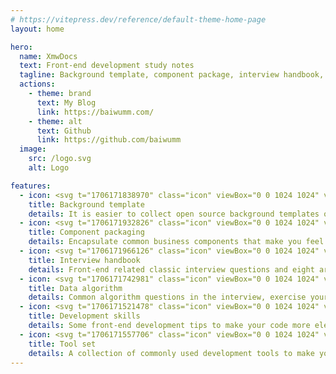 ```yaml
---
# https://vitepress.dev/reference/default-theme-home-page
layout: home

hero:
  name: XmwDocs
  text: Front-end development study notes
  tagline: Background template, component package, interview handbook, data algorithm, development skills, tool collection
  actions:
    - theme: brand
      text: My Blog
      link: https://baiwumm.com/
    - theme: alt
      text: Github
      link: https://github.com/baiwumm
  image:
    src: /logo.svg
    alt: Logo

features:
  - icon: <svg t="1706171838970" class="icon" viewBox="0 0 1024 1024" version="1.1" xmlns="http://www.w3.org/2000/svg" p-id="19834" width="30"><path d="M910.03871 0H113.96129C51.2 0 0 51.2 0 113.96129v568.980645c0 62.76129 51.2 113.96129 113.96129 113.961291h796.07742c62.76129 0 113.96129-51.2 113.96129-113.961291V113.96129C1024 51.2 972.8 0 910.03871 0z m0 625.96129c0 33.858065-23.122581 56.980645-56.980645 56.980645H170.941935c-33.858065 0-56.980645-23.122581-56.980645-56.980645V170.941935c0-33.858065 23.122581-56.980645 56.980645-56.980645h682.941936c33.858065 0 56.980645 23.122581 56.980645 56.980645v455.019355z m0 0" p-id="19835" fill="#707070"></path><path d="M227.922581 284.077419h113.96129v284.07742H227.922581V284.077419z m227.096774 113.961291h113.96129v170.941935H455.019355V398.03871z m227.92258-56.980645h113.961291v227.92258H682.941935V341.058065zM0 910.03871h1024V1024H0v-113.96129z m0 0" p-id="19836" fill="#707070"></path></svg>
    title: Background template
    details: It is easier to collect open source background templates of current mainstream technologies and build projects
  - icon: <svg t="1706171932826" class="icon" viewBox="0 0 1024 1024" version="1.1" xmlns="http://www.w3.org/2000/svg" p-id="22920" width="30"><path d="M972.09863 1016.986301H259.506849c-19.638356 0-35.068493-15.430137-35.068493-35.068493V768.70137c-8.416438 5.610959-18.235616 9.819178-28.054794 12.624657h-1.40274c-12.624658 4.208219-26.652055 5.610959-39.276712 5.610959-77.150685 0-138.871233-63.123288-138.871233-138.871233 0-77.150685 63.123288-138.871233 138.871233-138.871232 14.027397 0 28.054795 2.805479 42.082191 7.013698 1.40274 0 2.805479 1.40274 4.20822 1.40274 7.013699 2.805479 14.027397 5.610959 19.638356 8.416438l2.805479 1.40274V269.326027c0-19.638356 15.430137-35.068493 35.068493-35.068493h228.646576l-4.20822-8.416438c-7.013699-11.221918-12.624658-22.443836-15.430137-35.068493v-1.40274c-4.208219-12.624658-5.610959-26.652055-5.610958-39.276712C462.90411 72.942466 526.027397 11.221918 601.775342 11.221918c77.150685 0 138.871233 63.123288 138.871233 138.871233 0 14.027397-2.805479 28.054795-7.013698 42.082191 0 1.40274-1.40274 2.805479-1.40274 4.20822-2.805479 7.013699-5.610959 14.027397-8.416438 19.638356l-7.013699 16.832877h255.29863c19.638356 0 35.068493 15.430137 35.068493 35.068493v314.213698c0 11.221918-5.610959 22.443836-15.430137 29.457535-9.819178 7.013699-22.443836 7.013699-33.665753 2.805479L897.753425 587.747945c-1.40274 0-1.40274-1.40274-2.80548-1.40274-2.805479-1.40274-7.013699-4.208219-11.221918-5.610958h-1.402739c-7.013699-2.805479-14.027397-2.805479-21.041096-2.80548-37.873973 0-68.734247 30.860274-68.734247 68.734247s30.860274 68.734247 68.734247 68.734246c7.013699 0 14.027397-1.40274 19.638356-2.805479 7.013699-1.40274 12.624658-5.610959 18.235616-8.416439 1.40274-1.40274 2.805479-1.40274 4.20822-2.805479l53.304109-25.249315c11.221918-5.610959 23.846575-4.208219 33.665754 1.40274s16.832877 18.235616 16.832876 29.457534V981.917808c0 19.638356-15.430137 35.068493-35.068493 35.068493z m-677.523288-70.136986h642.454795v-182.356164h-1.40274c-11.221918 7.013699-22.443836 12.624658-35.068493 16.832876h-1.40274c-12.624658 4.208219-26.652055 5.610959-39.276712 5.610959-77.150685 0-138.871233-63.123288-138.871233-138.871233 0-77.150685 63.123288-138.871233 138.871233-138.871232 14.027397 0 28.054795 2.805479 42.082192 7.013698 1.40274 0 2.805479 1.40274 4.208219 1.40274 7.013699 2.805479 14.027397 5.610959 19.638356 8.416438l9.819178 4.208219v-224.438356H662.093151c-11.221918 0-22.443836-5.610959-29.457535-15.430137-7.013699-9.819178-7.013699-22.443836-2.805479-33.665753l29.457534-67.331507c0-1.40274 1.40274-1.40274 1.40274-2.805479 1.40274-2.805479 4.208219-7.013699 5.610959-11.221918v-1.40274c2.805479-7.013699 2.805479-14.027397 2.805479-21.041096 0-37.873973-30.860274-68.734247-68.734246-68.734246s-68.734247 30.860274-68.734247 68.734246c0 7.013699 1.40274 14.027397 2.80548 19.638356 1.40274 7.013699 5.610959 12.624658 8.416438 18.235617 1.40274 1.40274 1.40274 2.805479 2.805479 4.208219l28.054795 60.317808c5.610959 11.221918 4.208219 23.846575-1.40274 33.665754s-18.235616 16.832877-29.457534 16.832876H294.575342v274.936987c0 11.221918-5.610959 22.443836-15.430137 29.457534-9.819178 7.013699-22.443836 7.013699-33.665753 2.805479L192.175342 589.150685c-1.40274 0-1.40274-1.40274-2.805479-1.40274-2.805479-1.40274-7.013699-4.208219-11.221918-5.610959h-1.40274c-7.013699-2.805479-14.027397-2.805479-21.041095-2.805479-37.873973 0-68.734247 30.860274-68.734247 68.734246s30.860274 68.734247 68.734247 68.734247c7.013699 0 14.027397-1.40274 19.638356-2.805479 7.013699-1.40274 12.624658-5.610959 18.235616-8.416439 1.40274-1.40274 2.805479-1.40274 4.208219-2.805479l46.290411-22.443836c11.221918-5.610959 23.846575-4.208219 33.665754 1.40274 9.819178 7.013699 16.832877 18.235616 16.832876 29.457534v235.660274z" fill="#707070" p-id="22921"></path></svg>
    title: Component packaging
    details: Encapsulate common business components that make you feel more comfortable at work
  - icon: <svg t="1706171966126" class="icon" viewBox="0 0 1024 1024" version="1.1" xmlns="http://www.w3.org/2000/svg" p-id="24226" width="30"><path d="M257.706667 771.626667H810.666667a85.333333 85.333333 0 0 0 85.333333-85.333334V149.333333a85.333333 85.333333 0 0 0-85.333333-85.333333H213.333333a85.333333 85.333333 0 0 0-85.333333 85.333333v725.333334a85.333333 85.333333 0 0 0 85.333333 85.333333h618.666667a64 64 0 0 0 64-64v-28.373333a32 32 0 0 0-64 0V874.666667a21.333333 21.333333 0 0 1-21.333333 21.333333H254.293333A62.293333 62.293333 0 0 1 192 830.506667a64 64 0 0 1 65.706667-58.88z m300.373333-333.013334A73.813333 73.813333 0 0 1 631.893333 512v49.493333a42.666667 42.666667 0 0 1-42.666666 42.666667h-154.453334a42.666667 42.666667 0 0 1-42.666666-42.666667V512a73.813333 73.813333 0 0 1 73.813333-73.813333zM512 410.88a73.813333 73.813333 0 1 1 73.813333-73.813333A73.813333 73.813333 0 0 1 512 410.88z" p-id="24227" fill="#707070"></path></svg>
    title: Interview handbook
    details: Front-end related classic interview questions and eight articles to help you reach the top of the front-end
  - icon: <svg t="1706171742981" class="icon" viewBox="0 0 1024 1024" version="1.1" xmlns="http://www.w3.org/2000/svg" p-id="13162" width="30"><path d="M937.23648 876.83072c19.92704 0 36.07552 16.31232 36.07552 36.43392 0 20.11136-16.14848 36.42368-36.07552 36.42368H648.704c-19.9168 0-36.06528-16.31232-36.06528-36.42368 0-20.1216 16.14848-36.43392 36.06528-36.43392h288.53248z m0-202.9568c19.92704 0 36.07552 16.31232 36.07552 36.43392 0 20.1216-16.14848 36.42368-36.07552 36.42368H648.704c-19.9168 0-36.06528-16.30208-36.06528-36.42368 0-20.1216 16.14848-36.43392 36.06528-36.43392h288.53248zM179.83488 101.44768c0-20.1216 16.14848-36.43392 36.06528-36.43392 19.9168 0 36.06528 16.31232 36.06528 36.43392v296.62208c0 20.1216-16.14848 36.42368-36.06528 36.42368-19.9168 0-36.06528-16.30208-36.06528-36.42368V101.44768z m180.3264 114.4832c19.92704 0 36.07552 16.31232 36.07552 36.43392 0 20.11136-16.14848 36.42368-36.06528 36.42368H71.63904c-19.92704 0-36.07552-16.31232-36.07552-36.42368 0-20.1216 16.14848-36.43392 36.07552-36.43392h288.53248zM844.76928 75.68384a35.81952 35.81952 0 0 1 50.9952 0 36.68992 36.68992 0 0 1 0 51.51744L91.99616 939.01824a35.81952 35.81952 0 0 1-51.00544 0 36.68992 36.68992 0 0 1 0-51.5072L844.75904 75.6736z" fill="#707070" p-id="13163"></path></svg>
    title: Data algorithm
    details: Common algorithm questions in the interview, exercise your development thinking
  - icon: <svg t="1706171521478" class="icon" viewBox="0 0 1024 1024" version="1.1" xmlns="http://www.w3.org/2000/svg" p-id="1597" width="30"><path d="M217.6 804.266667c-42.666667 0-78.933333 36.266667-78.933333 81.066666v4.266667c0 19.2 14.933333 36.266667 36.266666 36.266667h674.133334c19.2 0 36.266667-14.933333 36.266666-36.266667v-4.266667c2.133333-44.8-34.133333-81.066667-78.933333-81.066666H217.6zM42.666667 646.4C42.666667 701.866667 87.466667 746.666667 142.933333 746.666667h738.133334c55.466667 0 100.266667-44.8 100.266666-100.266667v-512c0-19.2-14.933333-36.266667-36.266666-36.266667H78.933333c-21.333333 0-36.266667 17.066667-36.266666 36.266667v512zM693.333333 341.333333c-12.8-12.8-12.8-32 0-44.8 12.8-12.8 32-12.8 44.8 0l115.2 119.466667c12.8 12.8 12.8 32 0 44.8l-115.2 119.466667c-12.8 12.8-32 12.8-44.8 0-12.8-12.8-12.8-32 0-44.8l93.866667-96-93.866667-98.133334zM445.866667 578.133333l81.066666-307.2c4.266667-17.066667 21.333333-27.733333 40.533334-23.466666 17.066667 4.266667 25.6 23.466667 23.466666 40.533333L509.866667 597.333333c-4.266667 17.066667-21.333333 27.733333-40.533334 23.466667-17.066667-8.533333-27.733333-25.6-23.466666-42.666667z m-134.4-285.866666c12.8-12.8 32-12.8 44.8 0 12.8 12.8 12.8 32 0 44.8l-93.866667 96 93.866667 96c12.8 12.8 12.8 32 0 44.8-12.8 12.8-32 12.8-44.8 0l-115.2-119.466667c-12.8-12.8-12.8-32 0-44.8 0 2.133333 115.2-117.333333 115.2-117.333333z" fill="#707070" p-id="1598"></path></svg>
    title: Development skills
    details: Some front-end development tips to make your code more elegant
  - icon: <svg t="1706171557706" class="icon" viewBox="0 0 1024 1024" version="1.1" xmlns="http://www.w3.org/2000/svg" p-id="1747" width="30"><path d="M494.592 376.32c17.92-70.656-2.048-145.408-54.272-196.608-39.424-38.912-90.624-59.904-145.92-59.904-22.016 0-43.008 3.072-64 9.728-10.24 3.584-17.92 12.8-20.992 22.528-2.048 10.752 0.512 22.016 8.192 29.696L302.592 266.24c5.632 5.632 8.704 13.312 8.704 22.016 0 8.192-3.072 15.872-9.216 22.016l-24.064 24.064C272.384 339.968 264.704 343.04 256 343.04c-8.192 0-15.872-3.072-22.016-9.216L151.04 249.856c-6.144-6.144-13.824-9.216-22.528-9.216-2.048 0-5.12 0-7.168 0.512-10.24 2.048-18.944 9.728-23.04 20.992-23.552 73.728-4.608 154.112 50.176 208.384 39.424 38.912 90.624 59.904 145.92 59.904 16.896 0 33.792-2.048 50.688-6.656l361.472 361.472c19.456 19.968 46.08 31.232 74.24 31.232 27.136 0 54.272-10.752 74.24-30.208 40.96-40.96 40.96-108.032 0-148.48L494.592 376.32z m317.44 465.92c-7.68 7.68-18.432 11.776-30.208 11.776-11.264 0-22.528-4.608-30.208-11.776L377.344 467.456c-6.144-6.144-13.824-9.216-22.528-9.216-3.072 0-7.168 0.512-10.752 1.536-15.872 5.632-32.256 8.704-49.152 8.704-38.4 0-74.24-14.848-101.376-41.984-23.552-23.552-38.4-54.784-41.472-87.04l38.912 38.4c17.408 17.92 40.96 27.136 66.56 27.136 25.088 0 48.64-9.728 66.048-27.136l24.064-24.064c17.92-17.408 27.136-40.96 27.136-66.56 0-25.088-9.728-48.64-27.136-66.048l-38.4-38.4c32.768 3.072 63.488 17.408 87.04 40.96 39.424 39.424 52.224 98.304 33.28 150.528-4.608 11.776-1.536 24.064 7.168 32.768l374.784 374.784c16.896 17.408 16.896 44.032 0.512 60.416z" fill="#707070" p-id="1748"></path><path d="M920.576 295.936l-174.08-174.08C737.28 112.64 724.48 107.52 711.68 107.52c-13.312 0-25.6 5.12-34.816 14.336L583.168 215.04c-18.944 18.944-18.944 50.688 0 70.144l23.552 23.552-38.912 38.912c-12.8 12.8-12.8 31.744 0 44.032 6.144 6.144 13.824 9.216 22.528 9.216 8.704 0 16.384-3.072 22.528-9.216l60.416-60.416c6.144-6.144 9.216-14.336 9.216-22.528s-3.072-16.384-9.216-22.528l-35.84-35.84L711.68 175.104l158.72 158.72-38.4 112.64-56.32-56.32c-6.144-6.144-13.824-9.216-22.528-9.216-8.704 0-16.384 3.072-22.528 9.216L670.72 451.072c-12.8 12.8-12.8 31.744 0 44.032 6.144 6.144 13.824 9.216 22.528 9.216 8.704 0 16.384-3.072 22.528-9.216l38.912-38.912 49.152 49.152c9.216 9.216 22.016 14.336 34.816 14.336 13.824 0 26.112-5.632 34.816-14.848 6.656-6.656 10.752-14.336 12.8-22.528l46.08-137.216c6.144-16.384 2.048-36.352-11.776-49.152zM441.856 693.76c-8.192 0-16.384 3.072-22.528 9.216l-139.264 139.264c-8.192 8.192-18.432 12.8-30.208 12.8s-22.016-4.608-30.208-12.8-12.8-18.432-12.8-30.208c0-11.264 4.608-22.016 12.8-30.208l139.776-139.264c6.144-6.144 9.216-13.824 9.216-22.528 0-8.704-3.072-16.384-9.216-22.528-6.144-6.144-13.824-9.216-22.528-9.216-8.704 0-16.384 3.072-22.528 9.216l-139.264 139.264c-40.96 40.96-40.96 108.032 0 148.48 19.968 19.456 46.592 30.72 74.24 30.72 28.16 0 55.296-11.264 73.728-31.232l139.264-139.264c12.8-12.8 12.8-31.744 0-44.032-4.608-4.096-12.288-7.68-20.48-7.68z" fill="#707070" p-id="1749"></path></svg>
    title: Tool set
    details: A collection of commonly used development tools to make your work more efficient
---
```

<style>
:root {
  --main-color-1:#FCD000;
  --main-color-2:#FF3C41;
  --main-color-3:#000000;
  --main-color-4:#0EBEFF;
  --vp-home-hero-name-color: transparent;
  --vp-home-hero-name-background: -webkit-linear-gradient(45deg, var(--main-color-1) 20%, var(--main-color-4));

  --vp-home-hero-image-background-image: linear-gradient(135deg, var(--main-color-1) 50%,var(--main-color-4) 20%);
  --vp-home-hero-image-filter: blur(44px);

  --vp-button-brand-bg:var(--main-color-4);
  --vp-button-brand-hover-bg: var(--main-color-1);
  --vp-c-brand-1: var(--main-color-4);
}

@media (min-width: 640px) {
  :root {
    --vp-home-hero-image-filter: blur(56px);
  }
}

@media (min-width: 960px) {
  :root {
    --vp-home-hero-image-filter: blur(68px);
  }
}
</style>

